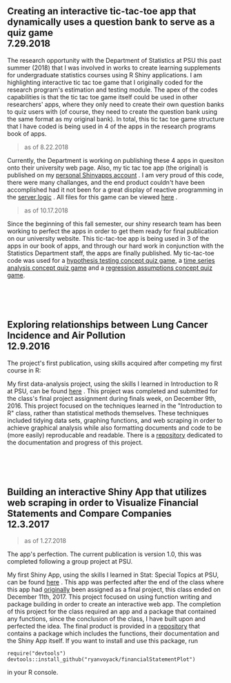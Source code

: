 ## Creating an interactive tic-tac-toe app that dynamically uses a question bank to serve as a quiz game <br> 7.29.2018

The research opportunity with the Department of Statistics at PSU this past summer (2018) that I was involved in works to create learning supplements for undergraduate statistics courses using R Shiny applications. I am highlighting interactive tic tac toe game that I originally coded for the research program's estimation and testing module. The apex of the codes capabilities is that the tic tac toe game itself could be used in other researchers' apps, where they only need to create their own question banks to quiz users with (of course, they need to create the question bank using the same format as my original bank). In total, this tic tac toe game structure that I have coded is being used in 4 of the apps in the research programs book of apps. 

<blockquote>
    as of 8.22.2018
</blockquote>

Currently, the Department is working on publishing these 4 apps in quesiton onto their university web page. Also, my tic tac toe app (the original) is published on my [personal Shinyapps account](https://ryanvoyack.shinyapps.io/tic-tac-toe) . I am very proud of this code, there were many challanges, and the end product couldn't have been accomplished had it not been for a great display of reactive programming in the [server logic](https://github.com/ryanvoyack/PSU-shiny-research/blob/master/tic-tac-toe/server.R) . All files for this game can be viewed [here](https://github.com/ryanvoyack/PSU-shiny-research/tree/master/tic-tac-toe) .

<blockquote>
    as of 10.17.2018
</blockquote>

Since the beginning of this fall semester, our shiny research team has been working to perfect the apps in order to get them ready for final publication on our university website. This tic-tac-toe app is being used in 3 of the apps in our book of apps, and through our hard work in conjunction with the Statistics Department staff, the apps are finally published. My tic-tac-toe code was used for a [hypothesis testing concept quiz game](http://shiny.science.psu.edu/apps/boast/Estimation_and_Testing/Hypothesis_Testing_Game/), a [time series analysis concept quiz game](http://shiny.science.psu.edu/apps/boast/Time_Series/Time_Series_Analysis/) and a [regression assumptions concept quiz game](http://shiny.science.psu.edu/apps/boast/Regression/Assumptions/).


<br>
<br>
<br>

## Exploring relationships between Lung Cancer Incidence and Air Pollution <br> 12.9.2016

The project's first publication, using skills acquired after competing my first course in R: 


My first data-analysis project, using the skills I learned in Introduction to R at PSU, can be found [here](http://rpubs.com/ryanvoyack/305351) . This project was completed and submitted for the class's final project assignment during finals week, on December 9th, 2016. This project focused on the techniques learned in the "Introduction to R" class, rather than statistical methods themselves. These techniques included tidying data sets, graphing functions, and web scraping in order to achieve graphical analysis while also formatting documents and code to be (more easily) reproducable and readable. There is a [repository](https://github.com/ryanvoyack/Data-Analysis-Ryan-Voyack) dedicated to the documentation and progress of this project.

<br>
<br>
<br>

## Building an interactive Shiny App that utilizes web scraping in order to Visualize Financial Statements and Compare Companies <br> 12.3.2017

<blockquote>
    as of 1.27.2018
</blockquote>

The app's perfection. The current publication is version 1.0, this was completed following a group project at PSU.

My first Shiny App, using the skills I learned in Stat: Special Topics at PSU, can be found [here](https://ryanvoyack.shinyapps.io/financialPlots/) . This app was perfected after the end of the class where this app had [originally](https://github.com/andywwwww/group3_project) been assigned as a final project, this class ended on December 11th, 2017. This project focused on using function writing and package building in order to create an interactive web app. The completion of this project for the class required an app and a package that contained any functions, since the conclusion of the class, I have built upon and perfected the idea. The final product is provided in a [repository](https://github.com/ryanvoyack/financialStatementPlot) that contains a package which includes the functions, their documentation and the Shiny App itself. If you want to install and use this package, run
```
require("devtools")
devtools::install_github("ryanvoyack/financialStatementPlot")
```
in your R console. 
